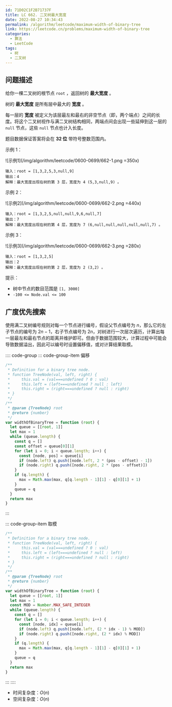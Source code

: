 ```yaml
---
id: 71D02C1F2B71737F
title: LC 662. 二叉树最大宽度
date: 2022-08-27 10:34:43
permalink: /algorithm/leetcode/maximum-width-of-binary-tree
link: https://leetcode.cn/problems/maximum-width-of-binary-tree
categories:
  - 算法
  - LeetCode
tags:
  - 树
  - 二叉树
---
```


<Level :type='2'/>

## 问题描述

给你一棵二叉树的根节点 `root` ，返回树的 **最大宽度** 。

树的 **最大宽度** 是所有层中最大的 **宽度** 。

每一层的 **宽度** 被定义为该层最左和最右的非空节点（即，两个端点）之间的长度。将这个二叉树视作与满二叉树结构相同，两端点间会出现一些延伸到这一层的 `null` 节点，这些 `null` 节点也计入长度。

题目数据保证答案将会在 **32 位** 带符号整数范围内。

示例 1：

![示例1](/img/algorithm/leetcode/0600-0699/662-1.png =350x)

```text
输入：root = [1,3,2,5,3,null,9]
输出：4
解释：最大宽度出现在树的第 3 层，宽度为 4 (5,3,null,9) 。
```

示例 2：

![示例2](/img/algorithm/leetcode/0600-0699/662-2.png =440x)

```text
输入：root = [1,3,2,5,null,null,9,6,null,7]
输出：7
解释：最大宽度出现在树的第 4 层，宽度为 7 (6,null,null,null,null,null,7) 。
```

示例 3：

![示例3](/img/algorithm/leetcode/0600-0699/662-3.png =280x)

```text
输入：root = [1,3,2,5]
输出：2
解释：最大宽度出现在树的第 2 层，宽度为 2 (3,2) 。
```

提示：

- 树中节点的数目范围是 `[1, 3000]`
- `-100 <= Node.val <= 100`

## 广度优先搜索

使用满二叉树编号规则对每一个节点进行编号，假设父节点编号为 $n$，那么它的左子节点的编号为 $2n - 1$，右子节点编号为 $2n$，对树进行一次层次遍历，计算出每一层最左和最右节点的距离并维护即可。但由于数据范围较大，计算过程中可能会导致数据溢出，因此可以编号时设置偏移值，或对计算结果取模。

:::: code-group
::: code-group-item 偏移

```javascript
/**
 * Definition for a binary tree node.
 * function TreeNode(val, left, right) {
 *     this.val = (val===undefined ? 0 : val)
 *     this.left = (left===undefined ? null : left)
 *     this.right = (right===undefined ? null : right)
 * }
 */
/**
 * @param {TreeNode} root
 * @return {number}
 */
var widthOfBinaryTree = function (root) {
  let queue = [[root, 1]]
  let max = 1
  while (queue.length) {
    const q = []
    const offset = queue[0][1]
    for (let i = 0; i < queue.length; i++) {
      const [node, pos] = queue[i]
      if (node.left) q.push([node.left, 2 * (pos - offset) - 1])
      if (node.right) q.push([node.right, 2 * (pos - offset)])
    }
    if (q.length) {
      max = Math.max(max, q[q.length - 1][1] - q[0][1] + 1)
    }
    queue = q
  }
  return max
}
```

:::

::: code-group-item 取模

```javascript
/**
 * Definition for a binary tree node.
 * function TreeNode(val, left, right) {
 *     this.val = (val===undefined ? 0 : val)
 *     this.left = (left===undefined ? null : left)
 *     this.right = (right===undefined ? null : right)
 * }
 */
/**
 * @param {TreeNode} root
 * @return {number}
 */
var widthOfBinaryTree = function (root) {
  let queue = [[root, 1]]
  let max = 1
  const MOD = Number.MAX_SAFE_INTEGER
  while (queue.length) {
    const q = []
    for (let i = 0; i < queue.length; i++) {
      const [node, idx] = queue[i]
      if (node.left) q.push([node.left, (2 * idx - 1) % MOD])
      if (node.right) q.push([node.right, (2 * idx) % MOD])
    }
    if (q.length) {
      max = Math.max(max, q[q.length - 1][1] - q[0][1] + 1)
    }
    queue = q
  }
  return max
}
```

:::
::::

- 时间复杂度：$O(n)$
- 空间复杂度：$O(n)$
